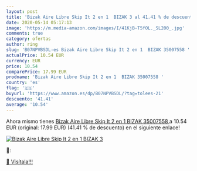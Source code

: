 ```yaml
---
layout: post
title: 'Bizak Aire Libre Skip It 2 en 1  BIZAK 3 al 41.41 % de descuento'
date: 2020-05-14 05:17:13
image: 'https://m.media-amazon.com/images/I/41KjB-T5fOL._SL200_.jpg'
comments: true
category: ofertas
author: ring
slug: 'B07NPVBSDL-es Bizak Aire Libre Skip It 2 en 1  BIZAK 35007558 '
actualPrice: 10.54 EUR
currency: EUR
price: 10.54
comparePrice: 17.99 EUR
prodname: 'Bizak Aire Libre Skip It 2 en 1  BIZAK 35007558 '
country: 'es'
flag: '🇪🇸'
buyurl: 'https://www.amazon.es/dp/B07NPVBSDL/?tag=tolees-21'
descuento: '41.41'
average: '10.54'
---
```


Ahora mismo tienes [Bizak Aire Libre Skip It 2 en 1  BIZAK 35007558 ](https://www.amazon.es/dp/B07NPVBSDL/?tag=tolees-21) a 10.54 EUR (original: 17.99 EUR) (41.41 %  de descuento) en el siguiente enlace!

[![Bizak Aire Libre Skip It 2 en 1  BIZAK 3](https://m.media-amazon.com/images/I/41KjB-T5fOL._SL200_.jpg)](https://www.amazon.es/dp/B07NPVBSDL/?tag=tolees-21)

🔎:


[🛒 Visítala!!!](https://www.amazon.es/dp/B07NPVBSDL/?tag=tolees-21)
